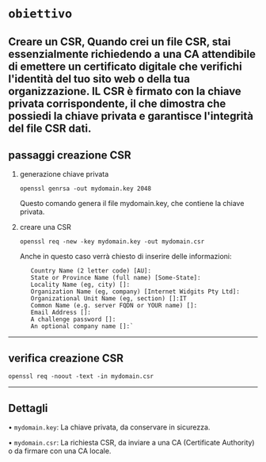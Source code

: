 # `obiettivo`
Creare un CSR, Quando crei un file CSR, stai essenzialmente richiedendo a una CA attendibile di emettere un certificato digitale che verifichi l'identità del tuo sito web o della tua organizzazione. IL CSR è firmato con la chiave privata corrispondente, il che dimostra che possiedi la chiave privata e garantisce l'integrità del file CSR dati.
---
## passaggi creazione CSR
1. generazione chiave privata

       openssl genrsa -out mydomain.key 2048
   Questo comando genera il file mydomain.key, che contiene la chiave privata.
2. creare una CSR
   
       openssl req -new -key mydomain.key -out mydomain.csr
   Anche in questo caso verrà chiesto di inserire delle informazioni:

          Country Name (2 letter code) [AU]:
          State or Province Name (full name) [Some-State]:
          Locality Name (eg, city) []:
          Organization Name (eg, company) [Internet Widgits Pty Ltd]:
          Organizational Unit Name (eg, section) []:IT
          Common Name (e.g. server FQDN or YOUR name) []:
          Email Address []:
          A challenge password []:
          An optional company name []:`
---
   
## verifica creazione CSR

    openssl req -noout -text -in mydomain.csr
---
## Dettagli
• `mydomain.key`: La chiave privata, da conservare in sicurezza. 

• `mydomain.csr`: La richiesta CSR, da inviare a una CA (Certificate Authority) o da firmare con una CA locale.


